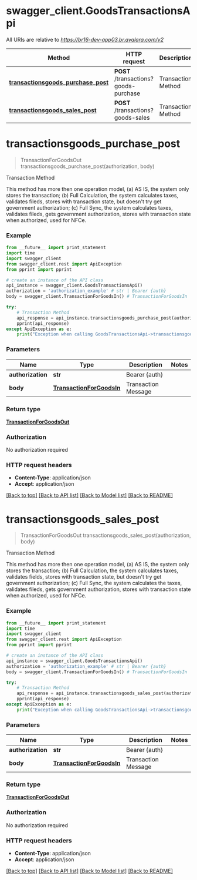 # swagger_client.GoodsTransactionsApi

All URIs are relative to *https://br16-dev-app03.br.avalara.com/v2*

Method | HTTP request | Description
------------- | ------------- | -------------
[**transactionsgoods_purchase_post**](GoodsTransactionsApi.md#transactionsgoods_purchase_post) | **POST** /transactions?goods-purchase | Transaction Method
[**transactionsgoods_sales_post**](GoodsTransactionsApi.md#transactionsgoods_sales_post) | **POST** /transactions?goods-sales | Transaction Method


# **transactionsgoods_purchase_post**
> TransactionForGoodsOut transactionsgoods_purchase_post(authorization, body)

Transaction Method

This method has more then one operation model, (a) AS IS, the system only stores the transaction; (b) Full Calculation, the system calculates taxes, validates fileds, stores with transaction state, but doesn't try get government authorization; (c) Full Sync, the system calculates taxes, validates fileds, gets government authorization, stores with transaction state when authorized, used for NFCe. 

### Example 
```python
from __future__ import print_statement
import time
import swagger_client
from swagger_client.rest import ApiException
from pprint import pprint

# create an instance of the API class
api_instance = swagger_client.GoodsTransactionsApi()
authorization = 'authorization_example' # str | Bearer {auth}
body = swagger_client.TransactionForGoodsIn() # TransactionForGoodsIn | Transaction Message

try: 
    # Transaction Method
    api_response = api_instance.transactionsgoods_purchase_post(authorization, body)
    pprint(api_response)
except ApiException as e:
    print("Exception when calling GoodsTransactionsApi->transactionsgoods_purchase_post: %s\n" % e)
```

### Parameters

Name | Type | Description  | Notes
------------- | ------------- | ------------- | -------------
 **authorization** | **str**| Bearer {auth} | 
 **body** | [**TransactionForGoodsIn**](TransactionForGoodsIn.md)| Transaction Message | 

### Return type

[**TransactionForGoodsOut**](TransactionForGoodsOut.md)

### Authorization

No authorization required

### HTTP request headers

 - **Content-Type**: application/json
 - **Accept**: application/json

[[Back to top]](#) [[Back to API list]](../README.md#documentation-for-api-endpoints) [[Back to Model list]](../README.md#documentation-for-models) [[Back to README]](../README.md)

# **transactionsgoods_sales_post**
> TransactionForGoodsOut transactionsgoods_sales_post(authorization, body)

Transaction Method

This method has more then one operation model, (a) AS IS, the system only stores the transaction; (b) Full Calculation, the system calculates taxes, validates fields, stores with transaction state, but doesn't try get government authorization; (c) Full Sync, the system calculates the taxes, validates fileds, gets government authorization, stores with transaction state when authorized, used for NFCe. 

### Example 
```python
from __future__ import print_statement
import time
import swagger_client
from swagger_client.rest import ApiException
from pprint import pprint

# create an instance of the API class
api_instance = swagger_client.GoodsTransactionsApi()
authorization = 'authorization_example' # str | Bearer {auth}
body = swagger_client.TransactionForGoodsIn() # TransactionForGoodsIn | Transaction Message

try: 
    # Transaction Method
    api_response = api_instance.transactionsgoods_sales_post(authorization, body)
    pprint(api_response)
except ApiException as e:
    print("Exception when calling GoodsTransactionsApi->transactionsgoods_sales_post: %s\n" % e)
```

### Parameters

Name | Type | Description  | Notes
------------- | ------------- | ------------- | -------------
 **authorization** | **str**| Bearer {auth} | 
 **body** | [**TransactionForGoodsIn**](TransactionForGoodsIn.md)| Transaction Message | 

### Return type

[**TransactionForGoodsOut**](TransactionForGoodsOut.md)

### Authorization

No authorization required

### HTTP request headers

 - **Content-Type**: application/json
 - **Accept**: application/json

[[Back to top]](#) [[Back to API list]](../README.md#documentation-for-api-endpoints) [[Back to Model list]](../README.md#documentation-for-models) [[Back to README]](../README.md)

